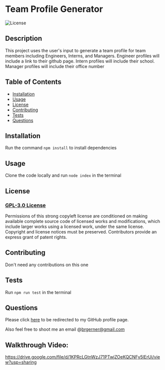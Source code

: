 # Team Profile Generator
  

  ![License](https://img.shields.io/badge/GPL-3.0-red.svg)

    
  ## Description 

  This project uses the user's input to generate a team profile for team members including Engineers, Interns, and Managers.
  Engineer profiles will include a link to their github page.
  Intern profiles will include their school.
  Manager profiles will include their office number

  ## Table of Contents
  
  * [Installation](#installation)
  * [Usage](#usage)
  * [License](#license)
  * [Contributing](#contributing)
  * [Tests](#tests)
  * [Questions](#questions)
  
  
  ## Installation

  Run the command `npm install` to install dependencies
  
  ## Usage

  Clone the code locally and run `node index` in the terminal
  

  ## License

  ### [GPL-3.0 License](https://choosealicense.com/licenses/gpl-3.0/)

  Permissions of this strong copyleft license are conditioned on making available complete source code of licensed works and modifications, which include larger works using a licensed work, under the same license. Copyright and license notices must be preserved. Contributors provide an express grant of patent rights.
    
  ## Contributing

  Don't need any contributions on this one
  
  ## Tests
  
  Run `npm run test` in the terminal

  ## Questions

  Please click [here](https://github.com/bgerner/) to be redirected to my GitHub profile page.

  Also feel free to shoot me an email @brgerner@gmail.com
  
  
  ## Walkthrough Video:
  
  https://drive.google.com/file/d/1KPRcLGtnWzJ71PTwjZOeKQCNFy5lErUi/view?usp=sharing

